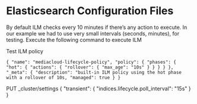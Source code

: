 # Elasticsearch Configuration Files

By default ILM checks every 10 minutes if there’s any action to execute. In our example we had to use very small intervals (seconds, minutes), for testing.
Execute the following command to execute ILM

Test ILM policy

`{
    "name": "mediacloud-lifecycle-policy",
    "policy": {
      "phases": {
        "hot": {
          "actions": {
            "rollover": {
              "max_age": "10s"
            }
          }
        }
      }
    },
    "_meta": {
      "description": "built-in ILM policy using the hot phase with a rollover of 10s,
      "managed": true
    }
}
`

PUT _cluster/settings { "transient": { "indices.lifecycle.poll_interval": "15s"  } }
